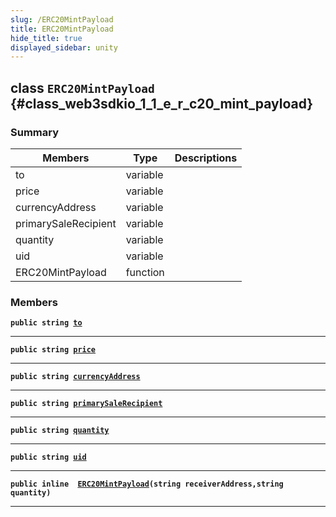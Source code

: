 ```yaml
---
slug: /ERC20MintPayload
title: ERC20MintPayload
hide_title: true
displayed_sidebar: unity
---
```


## class `ERC20MintPayload` {#class_web3sdkio_1_1_e_r_c20_mint_payload}

### Summary

| Members | Type | Descriptions |
| ------- | ---- | ------------ |
| to | variable |  |
| price | variable |  |
| currencyAddress | variable |  |
| primarySaleRecipient | variable |  |
| quantity | variable |  |
| uid | variable |  |
| ERC20MintPayload | function |  |

### Members

**`public string `[`to`](#class_web3sdkio_1_1_e_r_c20_mint_payload_1a5b7f91c330c54dd788b271713805d2a5)**

---

**`public string `[`price`](#class_web3sdkio_1_1_e_r_c20_mint_payload_1a59ce9666bc65d13e559f60a17409b796)**

---

**`public string `[`currencyAddress`](#class_web3sdkio_1_1_e_r_c20_mint_payload_1a1dd3002432fc861a01f1cbce76f8b700)**

---

**`public string `[`primarySaleRecipient`](#class_web3sdkio_1_1_e_r_c20_mint_payload_1a155715e78620200d457d43dd08255c9e)**

---

**`public string `[`quantity`](#class_web3sdkio_1_1_e_r_c20_mint_payload_1a7f63ee4a529a0742b2a0aaa8a1df813d)**

---

**`public string `[`uid`](#class_web3sdkio_1_1_e_r_c20_mint_payload_1af660c93f931d283f05a8a40c7aa32aaa)**

---

**`public inline  `[`ERC20MintPayload`](#class_web3sdkio_1_1_e_r_c20_mint_payload_1ac8ac666e7113f2e38e01027ff8a8efe8)`(string receiverAddress,string quantity)`**

---
